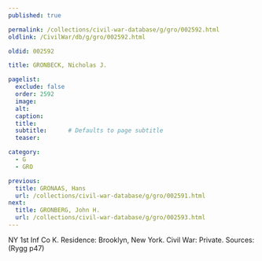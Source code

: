 ```yaml
---
published: true

permalink: /collections/civil-war-database/g/gro/002592.html
oldlink: /CivilWar/db/g/gro/002592.html

oldid: 002592

title: GRONBECK, Nicholas J.

pagelist:
  exclude: false
  order: 2592
  image: 
  alt:
  caption:
  title:
  subtitle:      # Defaults to page subtitle
  teaser:

category: 
  - G 
  - GRO

previous:
  title: GRONAAS, Hans
  url: /collections/civil-war-database/g/gro/002591.html  
next:
  title: GRONBERG, John H.
  url: /collections/civil-war-database/g/gro/002593.html   
---
```

NY 1st Inf Co K. Residence: Brooklyn, New York. Civil War: Private. Sources: (Rygg p47)
